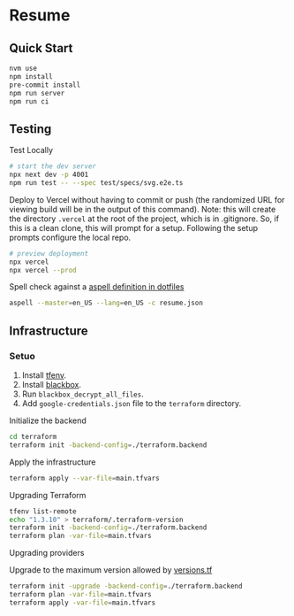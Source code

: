 # Resume

## Quick Start

```sh
nvm use
npm install
pre-commit install
npm run server
npm run ci
```

## Testing

Test Locally

```sh
# start the dev server
npx next dev -p 4001
npm run test -- --spec test/specs/svg.e2e.ts
```

Deploy to Vercel without having to commit or push (the randomized URL for viewing build will be in the output of this command). Note: this will create the directory `.vercel` at the root of the project, which is in .gitignore.  So, if this is a clean clone, this will prompt for a setup.  Following the setup prompts configure the local repo.

```sh
# preview deployment
npx vercel
npx vercel --prod
```

Spell check against a [aspell definition in dotfiles](https://github.com/a2f0/dotfiles/blob/main/files/aspell.en.pws)

```sh
aspell --master=en_US --lang=en_US -c resume.json
```

## Infrastructure

### Setuo

1. Install [tfenv](https://github.com/tfutils/tfenv).
2. Install [blackbox](https://github.com/StackExchange/blackbox).
3. Run `blackbox_decrypt_all_files`.
4. Add `google-credentials.json` file to the `terraform` directory.

Initialize the backend

```sh
cd terraform
terraform init -backend-config=./terraform.backend

```

Apply the infrastructure

```sh
terraform apply --var-file=main.tfvars
```

Upgrading Terraform
```sh
tfenv list-remote
echo "1.3.10" > terraform/.terraform-version
terraform init -backend-config=./terraform.backend
terraform plan -var-file=main.tfvars
```

Upgrading providers

Upgrade to the maximum version allowed by [versions.tf](./terraform/versions.tf)

```sh
terraform init -upgrade -backend-config=./terraform.backend
terraform plan -var-file=main.tfvars
terraform apply -var-file=main.tfvars
```
